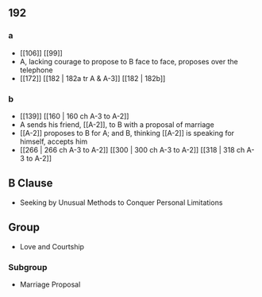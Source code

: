 ## 192
### a
- [[106]] [[99]] 
- A, lacking courage to propose to B face to face, proposes over the telephone
- [[172]] [[182 | 182a tr A &amp; A-3]] [[182 | 182b]] 

### b
- [[139]] [[160 | 160 ch A-3 to A-2]] 
- A sends his friend, [[A-2]], to B with a proposal of marriage
- [[A-2]] proposes to B for A; and B, thinking [[A-2]] is speaking for himself, accepts him
- [[266 | 266 ch A-3 to A-2]] [[300 | 300 ch A-3 to A-2]] [[318 | 318 ch A-3 to A-2]] 

## B Clause
- Seeking by Unusual Methods to Conquer Personal Limitations

## Group
- Love and Courtship

### Subgroup
- Marriage Proposal

